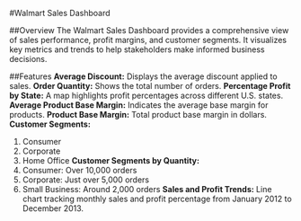 #Walmart Sales Dashboard

##Overview
The Walmart Sales Dashboard provides a comprehensive view of sales performance, profit margins, and customer segments. It visualizes key metrics and trends to help stakeholders make informed business decisions.

##Features
**Average Discount:** Displays the average discount applied to sales.
**Order Quantity:** Shows the total number of orders.
**Percentage Profit by State:** A map highlights profit percentages across different U.S. states.
**Average Product Base Margin:** Indicates the average base margin for products.
**Product Base Margin:** Total product base margin in dollars.
**Customer Segments:**
1. Consumer
2. Corporate
3. Home Office
**Customer Segments by Quantity:**
1. Consumer: Over 10,000 orders
2. Corporate: Just over 5,000 orders
3. Small Business: Around 2,000 orders
**Sales and Profit Trends:**
Line chart tracking monthly sales and profit percentage from January 2012 to December 2013.
